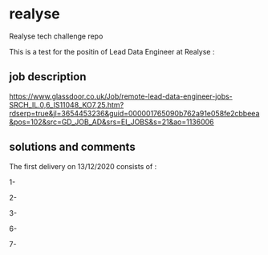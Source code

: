 # realyse
Realyse tech challenge repo

This is a test for the positin of Lead Data Engineer at Realyse :

## job description
https://www.glassdoor.co.uk/Job/remote-lead-data-engineer-jobs-SRCH_IL.0,6_IS11048_KO7,25.htm?rdserp=true&jl=3654453236&guid=000001765090b762a91e058fe2cbbeea&pos=102&src=GD_JOB_AD&srs=EI_JOBS&s=21&ao=1136006

## solutions and comments

The first delivery on 13/12/2020 consists of :

1- 

2-

3-

6-

7-
